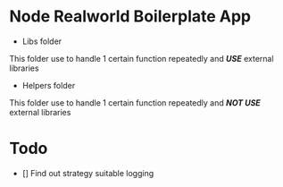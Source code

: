 # Node Realworld Boilerplate App

- Libs folder

This folder use to handle 1 certain function repeatedly and _**USE**_ external libraries

- Helpers folder

This folder use to handle 1 certain function repeatedly and _**NOT USE**_ external libraries

# Todo

- [] Find out strategy suitable logging
